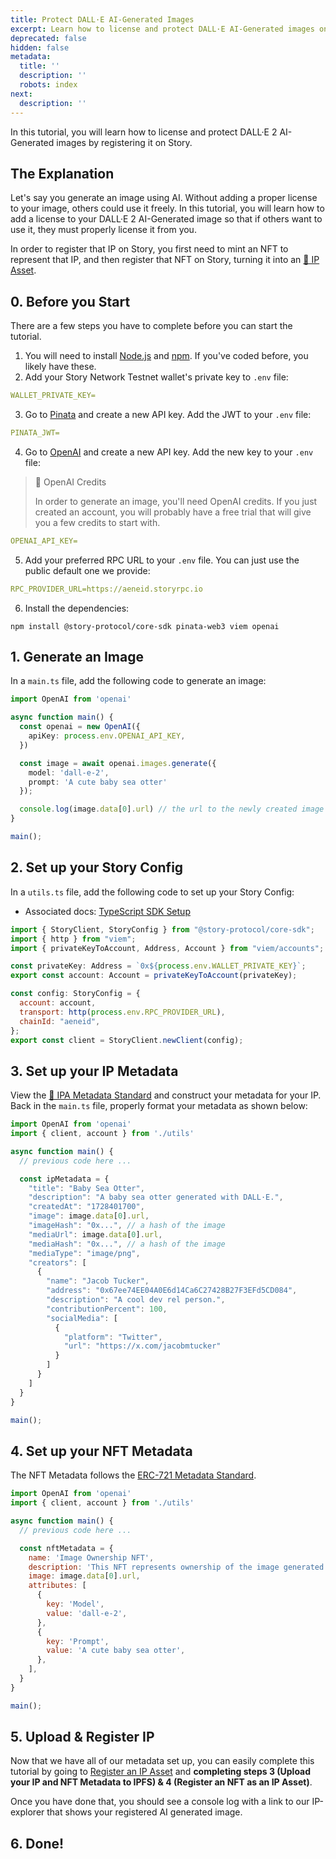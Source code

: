 ```yaml
---
title: Protect DALL·E AI-Generated Images
excerpt: Learn how to license and protect DALL·E AI-Generated images on Story.
deprecated: false
hidden: false
metadata:
  title: ''
  description: ''
  robots: index
next:
  description: ''
---
```

In this tutorial, you will learn how to license and protect DALL·E 2 AI-Generated images by registering it on Story.

## The Explanation

Let's say you generate an image using AI. Without adding a proper license to your image, others could use it freely. In this tutorial, you will learn how to add a license to your DALL·E 2 AI-Generated image so that if others want to use it, they must properly license it from you.

In order to register that IP on Story, you first need to mint an NFT to represent that IP, and then register that NFT on Story, turning it into an [🧩 IP Asset](doc:ip-asset).

## 0. Before you Start

There are a few steps you have to complete before you can start the tutorial.

1. You will need to install [Node.js](https://nodejs.org/en/download) and [npm](https://docs.npmjs.com/downloading-and-installing-node-js-and-npm). If you've coded before, you likely have these.
2. Add your Story Network Testnet wallet's private key to `.env` file:

```yaml .env
WALLET_PRIVATE_KEY=
```

3. Go to [Pinata](https://pinata.cloud/) and create a new API key. Add the JWT to your `.env` file:

```yaml .env
PINATA_JWT=
```

4. Go to [OpenAI](https://platform.openai.com/settings/organization/api-keys) and create a new API key. Add the new key to your `.env` file:

> 🚧 OpenAI Credits
>
> In order to generate an image, you'll need OpenAI credits. If you just created an account, you will probably have a free trial that will give you a few credits to start with.

```yaml .env
OPENAI_API_KEY=
```

5. Add your preferred RPC URL to your `.env` file. You can just use the public default one we provide:

```yaml .env
RPC_PROVIDER_URL=https://aeneid.storyrpc.io
```

6. Install the dependencies:

```Text Terminal
npm install @story-protocol/core-sdk pinata-web3 viem openai
```

## 1. Generate an Image

In a `main.ts` file, add the following code to generate an image:

```typescript main.ts
import OpenAI from 'openai'

async function main() {
  const openai = new OpenAI({
    apiKey: process.env.OPENAI_API_KEY,
  })

  const image = await openai.images.generate({ 
    model: 'dall-e-2', 
    prompt: 'A cute baby sea otter' 
  });

  console.log(image.data[0].url) // the url to the newly created image 
}

main();
```

## 2. Set up your Story Config

In a `utils.ts` file, add the following code to set up your Story Config:

* Associated docs: [TypeScript SDK Setup](doc:typescript-sdk-setup)

```javascript utils.ts
import { StoryClient, StoryConfig } from "@story-protocol/core-sdk";
import { http } from "viem";
import { privateKeyToAccount, Address, Account } from "viem/accounts";

const privateKey: Address = `0x${process.env.WALLET_PRIVATE_KEY}`;
export const account: Account = privateKeyToAccount(privateKey);

const config: StoryConfig = {
  account: account,
  transport: http(process.env.RPC_PROVIDER_URL),
  chainId: "aeneid",
};
export const client = StoryClient.newClient(config);
```

## 3. Set up your IP Metadata

View the [📝 IPA Metadata Standard](doc:ipa-metadata-standard) and construct your metadata for your IP. Back in the `main.ts` file, properly format your metadata as shown below:

```javascript main.ts
import OpenAI from 'openai'
import { client, account } from './utils'

async function main() {
  // previous code here ...

  const ipMetadata = {
    "title": "Baby Sea Otter",
    "description": "A baby sea otter generated with DALL·E.",
    "createdAt": "1728401700",
    "image": image.data[0].url,
    "imageHash": "0x...", // a hash of the image
    "mediaUrl": image.data[0].url,
    "mediaHash": "0x...", // a hash of the image
    "mediaType": "image/png",
    "creators": [
      {
        "name": "Jacob Tucker",
        "address": "0x67ee74EE04A0E6d14Ca6C27428B27F3EFd5CD084",
        "description": "A cool dev rel person.",
        "contributionPercent": 100,
        "socialMedia": [
          {
            "platform": "Twitter",
            "url": "https://x.com/jacobmtucker"
          }
        ]
      }
    ]
  }
}

main();
```

## 4. Set up your NFT Metadata

The NFT Metadata follows the [ERC-721 Metadata Standard](https://eips.ethereum.org/EIPS/eip-721).

```javascript main.ts
import OpenAI from 'openai'
import { client, account } from './utils'

async function main() {
  // previous code here ...

  const nftMetadata = {
    name: 'Image Ownership NFT',
    description: 'This NFT represents ownership of the image generated by Dall-E 2',
    image: image.data[0].url,
    attributes: [
      {
        key: 'Model',
        value: 'dall-e-2',
      },
      {
        key: 'Prompt',
        value: 'A cute baby sea otter',
      },
    ],
  } 
}

main();
```

## 5. Upload & Register IP

Now that we have all of our metadata set up, you can easily complete this tutorial by going to [Register an IP Asset](https://docs.story.foundation/docs/register-an-ip-asset#3-optional-upload-your-ip-and-nft-metadata-to-ipfs) and **completing steps 3 (Upload your IP and NFT Metadata to IPFS) & 4 (Register an NFT as an IP Asset)**.

Once you have done that, you should see a console log with a link to our IP-explorer that shows your registered AI generated image.

## 6. Done!